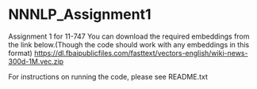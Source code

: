 # NNNLP_Assignment1
Assignment 1 for 11-747 
You can download the required embeddings from the link below.(Though the code should work with any embeddings in this format)
https://dl.fbaipublicfiles.com/fasttext/vectors-english/wiki-news-300d-1M.vec.zip

For instructions on running the code, please see README.txt

